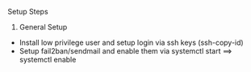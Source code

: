 Setup Steps

1. General Setup
  * Install low privilege user and setup login via ssh keys (ssh-copy-id)
  * Setup fail2ban/sendmail and enable them via systemctl start ==> systemctl enable
